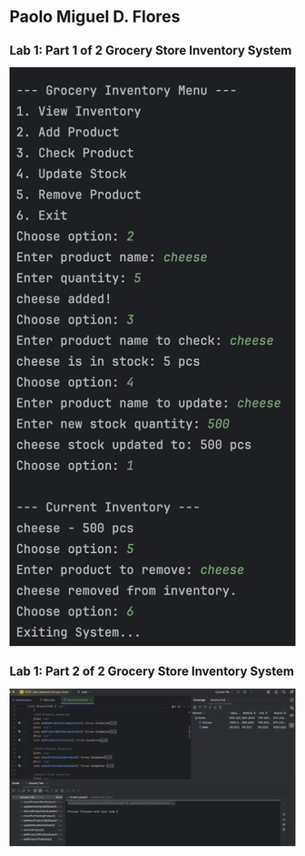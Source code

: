 # Paolo Miguel D. Flores
## Lab 1: Part 1 of 2 Grocery Store Inventory System
![screenshot](screenshotnew.png)
## Lab 1: Part 2 of 2 Grocery Store Inventory System
![screenshot_UnitTesting](ScreenshotUnitTesting.png)